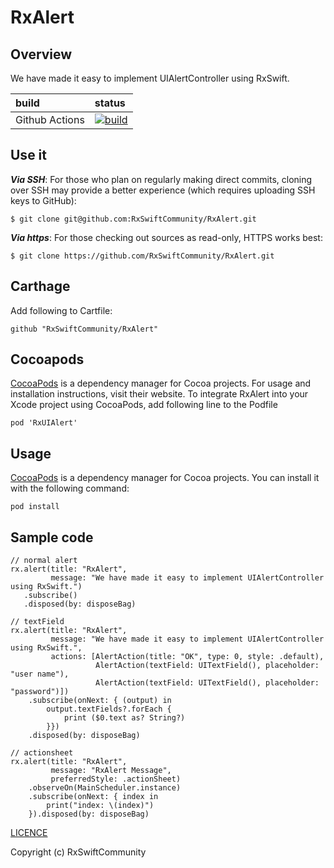 # RxAlert

## Overview

We have made it easy to implement UIAlertController using RxSwift.


|build|status|
|:-------|:---|
|Github Actions|[![build](https://github.com/RxSwiftCommunity/RxAlert/actions/workflows/rxalert.yml/badge.svg)](https://github.com/RxSwiftCommunity/RxAlert/actions/workflows/rxalert.yml)|


## Use it

***Via SSH***: For those who plan on regularly making direct commits, cloning over SSH may provide a better experience (which requires uploading SSH keys to GitHub):

```
$ git clone git@github.com:RxSwiftCommunity/RxAlert.git
```
***Via https***: For those checking out sources as read-only, HTTPS works best:

```
$ git clone https://github.com/RxSwiftCommunity/RxAlert.git
```

## Carthage

Add following to Cartfile:

```
github "RxSwiftCommunity/RxAlert"
```

## Cocoapods

[CocoaPods](https://cocoapods.org/) is a dependency manager for Cocoa projects. For usage and installation instructions, visit their website. To integrate RxAlert into your Xcode project using CocoaPods, add following line to the Podfile

```
pod 'RxUIAlert'
```

## Usage

[CocoaPods](http://cocoapods.org) is a dependency manager for Cocoa projects. You can install it with the following command:


```
pod install 
```

## Sample code

```
// normal alert
rx.alert(title: "RxAlert",
         message: "We have made it easy to implement UIAlertController using RxSwift.")
   .subscribe()
   .disposed(by: disposeBag)

// textField
rx.alert(title: "RxAlert",
         message: "We have made it easy to implement UIAlertController using RxSwift.",
         actions: [AlertAction(title: "OK", type: 0, style: .default),
                   AlertAction(textField: UITextField(), placeholder: "user name"),
                   AlertAction(textField: UITextField(), placeholder: "password")])
    .subscribe(onNext: { (output) in
        output.textFields?.forEach {
            print ($0.text as? String?)
        }})
    .disposed(by: disposeBag)

// actionsheet
rx.alert(title: "RxAlert",
         message: "RxAlert Message",
         preferredStyle: .actionSheet)
    .observeOn(MainScheduler.instance)
    .subscribe(onNext: { index in
        print("index: \(index)")
    }).disposed(by: disposeBag)

```

[LICENCE](https://github.com/RxSwiftCommunity/RxAlert/blob/master/LICENSE)

Copyright (c) RxSwiftCommunity
